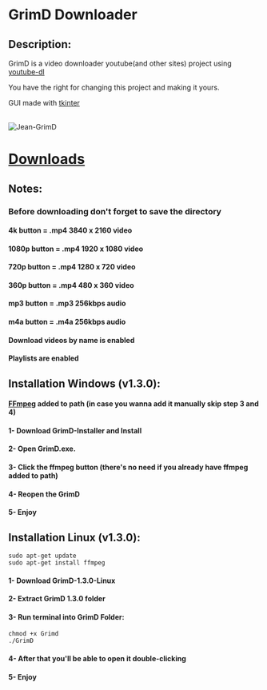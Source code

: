# GrimD Downloader

## Description:

GrimD is a video downloader youtube(and other sites) project using [youtube-dl](https://github.com/ytdl-org/youtube-dl)

You have the right for changing this project and making it yours.

GUI made with [tkinter](https://docs.python.org/3/library/tkinter.html)

<div style="display: inline_block"><br>
 <img alt="Jean-GrimD" src="https://cdn.discordapp.com/attachments/733782835067879487/890398809136463972/GrimD.png">
 </div>

# [Downloads](https://github.com/jaintc/grimd-youtubedl/releases)

## Notes:
### Before downloading don't forget to save the directory
#### 4k button = .mp4 3840 x 2160 video
#### 1080p button = .mp4 1920 x 1080 video
#### 720p button = .mp4 1280 x 720 video 
#### 360p button = .mp4 480 x 360 video
#### mp3 button = .mp3 256kbps audio
#### m4a button = .m4a 256kbps audio
#### Download videos by name is enabled
#### Playlists are enabled

## Installation Windows (v1.3.0):
#### [FFmpeg](https://ffmpeg.org/download.html) added to path (in case you wanna add it manually skip step 3 and 4)

#### 1- Download GrimD-Installer and Install
#### 2- Open GrimD.exe.
#### 3- Click the ffmpeg button (there's no need if you already have ffmpeg added to path)
#### 4- Reopen the GrimD
#### 5- Enjoy

## Installation Linux (v1.3.0):
```
sudo apt-get update
sudo apt-get install ffmpeg
```
#### 1- Download GrimD-1.3.0-Linux
#### 2- Extract GrimD 1.3.0 folder
#### 3- Run terminal into GrimD Folder:
```
chmod +x Grimd
./GrimD
```
#### 4- After that you'll be able to open it double-clicking
#### 5- Enjoy
